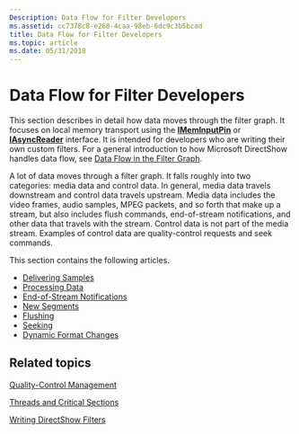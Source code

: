 ```yaml
---
Description: Data Flow for Filter Developers
ms.assetid: cc7378c8-e268-4caa-98eb-6dc9c3b5bcad
title: Data Flow for Filter Developers
ms.topic: article
ms.date: 05/31/2018
---
```


# Data Flow for Filter Developers

This section describes in detail how data moves through the filter graph. It focuses on local memory transport using the [**IMemInputPin**](/windows/desktop/api/Strmif/nn-strmif-imeminputpin) or [**IAsyncReader**](/windows/desktop/api/Strmif/nn-strmif-iasyncreader) interface. It is intended for developers who are writing their own custom filters. For a general introduction to how Microsoft DirectShow handles data flow, see [Data Flow in the Filter Graph](data-flow-in-the-filter-graph.md).

A lot of data moves through a filter graph. It falls roughly into two categories: media data and control data. In general, media data travels downstream and control data travels upstream. Media data includes the video frames, audio samples, MPEG packets, and so forth that make up a stream, but also includes flush commands, end-of-stream notifications, and other data that travels with the stream. Control data is not part of the media stream. Examples of control data are quality-control requests and seek commands.

This section contains the following articles.

-   [Delivering Samples](delivering-samples.md)
-   [Processing Data](processing-data.md)
-   [End-of-Stream Notifications](end-of-stream-notifications.md)
-   [New Segments](new-segments.md)
-   [Flushing](flushing.md)
-   [Seeking](seeking.md)
-   [Dynamic Format Changes](dynamic-format-changes.md)

## Related topics

<dl> <dt>

[Quality-Control Management](quality-control-management.md)
</dt> <dt>

[Threads and Critical Sections](threads-and-critical-sections.md)
</dt> <dt>

[Writing DirectShow Filters](writing-directshow-filters.md)
</dt> </dl>

 

 



